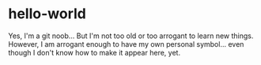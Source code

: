 # hello-world
Yes, I'm a git noob...
But I'm not too old or too arrogant to learn new things.
However, I am arrogant enough to have my own personal symbol... even though I don't know how to make it appear here, yet.
